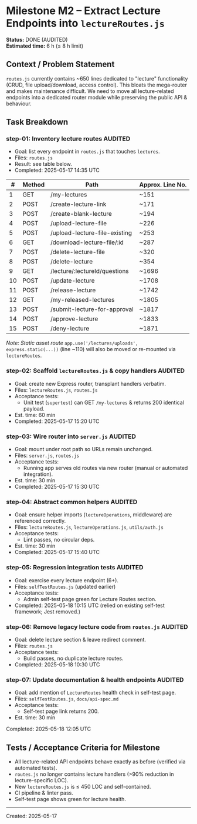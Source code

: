 # Milestone M2 – Extract Lecture Endpoints into `lectureRoutes.js`

**Status:** DONE (AUDITED)  
**Estimated time:** 6 h (≤ 8 h limit)

## Context / Problem Statement
`routes.js` currently contains ~650 lines dedicated to "lecture" functionality (CRUD, file upload/download, access control). This bloats the mega-router and makes maintenance difficult. We need to move all lecture-related endpoints into a dedicated router module while preserving the public API & behaviour.

## Task Breakdown

### step-01: Inventory lecture routes **AUDITED**
- Goal: list every endpoint in `routes.js` that touches `lectures`.
- Files: `routes.js`
- Result: see table below.
- Completed: 2025-05-17 14:35 UTC

| # | Method | Path | Approx. Line No. |
|---|--------|------|------------------|
| 1 | GET | /my-lectures | ~151 |
| 2 | POST | /create-lecture-link | ~171 |
| 3 | POST | /create-blank-lecture | ~194 |
| 4 | POST | /upload-lecture-file | ~226 |
| 5 | POST | /upload-lecture-file-existing | ~253 |
| 6 | GET | /download-lecture-file/:id | ~287 |
| 7 | POST | /delete-lecture-file | ~320 |
| 8 | POST | /delete-lecture | ~354 |
| 9 | GET | /lecture/:lectureId/questions | ~1696 |
| 10 | POST | /update-lecture | ~1708 |
| 11 | POST | /release-lecture | ~1742 |
| 12 | GET | /my-released-lectures | ~1805 |
| 13 | POST | /submit-lecture-for-approval | ~1817 |
| 14 | POST | /approve-lecture | ~1833 |
| 15 | POST | /deny-lecture | ~1871 |

*Note: Static asset route* `app.use('/lectures/uploads', express.static(...))` (line ~110) will also be moved or re-mounted via `lectureRoutes`.

### step-02: Scaffold `lectureRoutes.js` & copy handlers **AUDITED**
- Goal: create new Express router, transplant handlers verbatim.
- Files: `lectureRoutes.js`, `routes.js`
- Acceptance tests:
  - Unit test (`supertest`) can GET `/my-lectures` & returns 200 identical payload.
- Est. time: 60 min
- Completed: 2025-05-17 15:20 UTC

### step-03: Wire router into `server.js` **AUDITED**
- Goal: mount under root path so URLs remain unchanged.
- Files: `server.js`, `routes.js`
- Acceptance tests:
  - Running app serves old routes via new router (manual or automated integration).
- Est. time: 30 min
- Completed: 2025-05-17 15:30 UTC

### step-04: Abstract common helpers **AUDITED**
- Goal: ensure helper imports (`lectureOperations`, middleware) are referenced correctly.
- Files: `lectureRoutes.js`, `lectureOperations.js`, `utils/auth.js`
- Acceptance tests:
  - Lint passes, no circular deps.
- Est. time: 30 min
- Completed: 2025-05-17 15:40 UTC

### step-05: Regression integration tests **AUDITED**
- Goal: exercise every lecture endpoint (6+).
- Files: `selfTestRoutes.js` (updated earlier)
- Acceptance tests:
  - Admin self-test page green for Lecture Routes section.
- Completed: 2025-05-18 10:15 UTC (relied on existing self-test framework; Jest removed.)

### step-06: Remove legacy lecture code from `routes.js` **AUDITED**
- Goal: delete lecture section & leave redirect comment.
- Files: `routes.js`
- Acceptance tests:
  - Build passes, no duplicate lecture routes.
- Completed: 2025-05-18 10:30 UTC

### step-07: Update documentation & health endpoints **AUDITED**
- Goal: add mention of `LectureRoutes` health check in self-test page.
- Files: `selfTestRoutes.js`, `docs/api-spec.md`
- Acceptance tests:
  - Self-test page link returns 200.
- Est. time: 30 min

Completed: 2025-05-18 12:05 UTC

## Tests / Acceptance Criteria for Milestone
- All lecture-related API endpoints behave exactly as before (verified via automated tests).
- `routes.js` no longer contains lecture handlers (>90% reduction in lecture-specific LOC).
- New `lectureRoutes.js` is ≤ 450 LOC and self-contained.
- CI pipeline & linter pass.
- Self-test page shows green for lecture health.

---

Created: 2025-05-17 